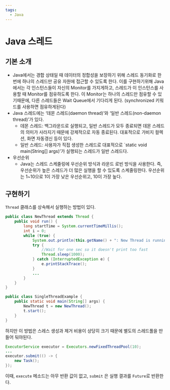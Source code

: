 ```yaml
---
tags:
  - Java
---
```

# Java 스레드

## 기본 소개

- Java에서는 경합 상태일 때 데이터의 정합성을 보장하기 위해 스레드 동기화로 한 번에 하나의 스레드만 공유 자원에 접근할 수 있도록 한다. 이를 구현하기위해 Java에서는 각 인스턴스들이 자신의 Monitor를 가지게하고, 스레드가 이 인스턴스를 사용할 때 Monitor를 점유하도록 한다. 이 Monitor는 하나의 스레드만 점유할 수 있기때문에, 다른 스레드들은 Wait Queue에서 기다리게 된다. (synchronized 키워드를 사용하면 점유하게된다)
- Java 스레드에는 ‘데몬 스레드(daemon thread)’와 ‘일반 스레드(non-daemon thread)’가 있다.
    - 데몬 스레드: 백그라운드로 실행되고, 일반 스레드가 모두 종료되면 데몬 스레드의 의미가 사라지기 때문에 강제적으로 자동 종료된다. 대표적으로 가비지 컬렉션, 화면 자동갱신 등이 있다.
    - 일반 스레드: 사용자가 직접 생성한 스레드로 대표적으로 `static void main(String[] args)’가 실행되는 스레드가 일반 스레드다.
- 우선순위
    - Java는 스레드 스케줄링에 우선순위 방식과 라운드 로빈 방식을 사용한다. 즉, 우선순위가 높은 스레드가 더 많은 실행을 할 수 있도록 스케줄링한다. 우선순위는 1~10으로 1이 가장 낮은 우선순위고, 10이 가장 높다.

## 구현하기

`Thread` 클래스를 상속해서 실행하는 방법이 있다.

```java
public class NewThread extends Thread {
    public void run() {
        long startTime = System.currentTimeMillis();
        int i = 0;
        while (true) {
            System.out.println(this.getName() + ": New Thread is running..." + i++);
            try {
                //Wait for one sec so it doesn't print too fast
                Thread.sleep(1000);
            } catch (InterruptedException e) {
                e.printStackTrace();
            }
            ...
        }
    }
}
```

```java
public class SingleThreadExample {
    public static void main(String[] args) {
        NewThread t = new NewThread();
        t.start();
    }
}
```

하지만 이 방법은 스레스 생성과 제거 비용이 상당히 크기 때문에 별도의 스레드풀을 만들어 둬야된다.

```java
ExecutorService executor = Executors.newFixedThreadPool(10);
...
executor.submit(() -> {
    new Task();
});
```

이때, `execute` 메소드는 아무 반환 값이 없고, `submit` 은 실행 결과를 `Future`로 반환한다.